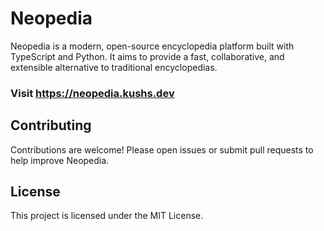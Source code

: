 # Neopedia

Neopedia is a modern, open-source encyclopedia platform built with TypeScript and Python. It aims to provide a fast, collaborative, and extensible alternative to traditional encyclopedias.

### Visit https://neopedia.kushs.dev

## Contributing

Contributions are welcome! Please open issues or submit pull requests to help improve Neopedia.

## License

This project is licensed under the MIT License.
